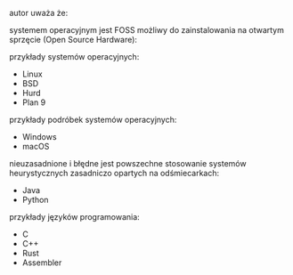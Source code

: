 autor uważa że:


systemem operacyjnym jest FOSS możliwy do zainstalowania na otwartym sprzęcie (Open Source Hardware):

przykłady systemów operacyjnych:
 - Linux
 - BSD
 - Hurd
 - Plan 9


przykłady podróbek systemów operacyjnych:
 - Windows
 - macOS



nieuzasadnione i błędne jest powszechne stosowanie systemów heurystycznych zasadniczo opartych na odśmiecarkach:
 - Java
 - Python



przykłady języków programowania:
 - C
 - C++
 - Rust
 - Assembler

